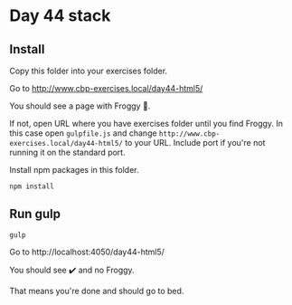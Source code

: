 # Day 44 stack


## Install

Copy this folder into your exercises folder.

Go to http://www.cbp-exercises.local/day44-html5/

You should see a page with Froggy 🐸.

If not, open URL where you have exercises folder until you find Froggy.
In this case open `gulpfile.js` and change `http://www.cbp-exercises.local/day44-html5/` to your URL.
Include port if you're not running it on the standard port.

Install npm packages in this folder.

```shell
npm install
```


## Run gulp

```shell
gulp
```

Go to http://localhost:4050/day44-html5/

You should see ✔️ and no Froggy.

That means you're done and should go to bed.
